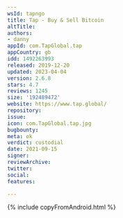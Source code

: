 ```yaml
---
wsId: tapngo
title: Tap - Buy & Sell Bitcoin
altTitle: 
authors:
- danny
appId: com.TapGlobal.tap
appCountry: gb
idd: 1492263993
released: 2019-12-20
updated: 2023-04-04
version: 2.6.8
stars: 4.7
reviews: 1245
size: '192489472'
website: https://www.tap.global/
repository: 
issue: 
icon: com.TapGlobal.tap.jpg
bugbounty: 
meta: ok
verdict: custodial
date: 2021-09-15
signer: 
reviewArchive: 
twitter: 
social: 
features: 

---
```


 {% include copyFromAndroid.html %}
